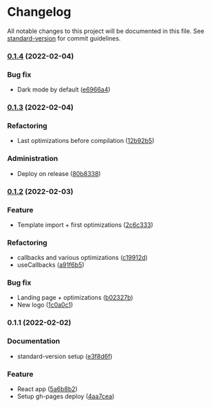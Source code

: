 # Changelog

All notable changes to this project will be documented in this file. See [standard-version](https://github.com/conventional-changelog/standard-version) for commit guidelines.

### [0.1.4](https://github.com/Zenoo/rate-your-day/compare/v0.1.3...v0.1.4) (2022-02-04)


### Bug fix

* Dark mode by default ([e6966a4](https://github.com/Zenoo/rate-your-day/commit/e6966a4a33d5d5e0aeadf5961209911b57acaf26))

### [0.1.3](https://github.com/Zenoo/rate-your-day/compare/v0.1.2...v0.1.3) (2022-02-04)


### Refactoring

* Last optimizations before compilation ([12b92b5](https://github.com/Zenoo/rate-your-day/commit/12b92b577dc366ffcee43c943fe55b207169ccfb))


### Administration

* Deploy on release ([80b8338](https://github.com/Zenoo/rate-your-day/commit/80b83388096fc83092d33d747589c94c70ffebca))

### [0.1.2](https://github.com/Zenoo/rate-your-day/compare/v0.1.1...v0.1.2) (2022-02-03)


### Feature

* Template import + first optimizations ([2c6c333](https://github.com/Zenoo/rate-your-day/commit/2c6c3332aa796a242cb4d2914c760f2a6e04aeb0))


### Refactoring

* callbacks and various optimizations ([c19912d](https://github.com/Zenoo/rate-your-day/commit/c19912d2f5ee9b24d826789a87e457f7d59add06))
* useCallbacks ([a91f6b5](https://github.com/Zenoo/rate-your-day/commit/a91f6b5dd6599de53507d6bb87f862584ec37112))


### Bug fix

* Landing page + optimizations ([b02327b](https://github.com/Zenoo/rate-your-day/commit/b02327bea4558890b3c97ecb7147dadbc22167f1))
* New logo ([1c0a0c1](https://github.com/Zenoo/rate-your-day/commit/1c0a0c1569ef2a7b76e3847ecc8442918b926067))

### 0.1.1 (2022-02-02)


### Documentation

* standard-version setup ([e3f8d6f](https://github.com/Zenoo/rate-your-day/commit/e3f8d6f69f30647604c07af8e63212d26732f79c))


### Feature

* React app ([5a6b8b2](https://github.com/Zenoo/rate-your-day/commit/5a6b8b2d0fc415d612c149e55ec3f58d526d6970))
* Setup gh-pages deploy ([4aa7cea](https://github.com/Zenoo/rate-your-day/commit/4aa7cea0f43b2f8a1143e9ebcaea1f3bcb6f8483))
